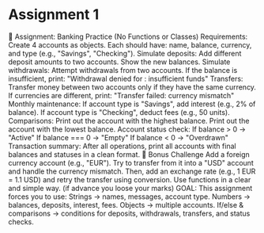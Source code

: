 # Assignment 1

📝 Assignment: Banking Practice (No Functions or Classes)
Requirements:
Create 4 accounts as objects.
Each should have: name, balance, currency, and type (e.g., "Savings", "Checking").
Simulate deposits:
Add different deposit amounts to two accounts.
Show the new balances.
Simulate withdrawals:
Attempt withdrawals from two accounts.
If the balance is insufficient, print:
"Withdrawal denied for <name>: insufficient funds"
Transfers:
Transfer money between two accounts only if they have the same currency.
If currencies are different, print:
"Transfer failed: currency mismatch"
Monthly maintenance:
If account type is "Savings", add interest (e.g., 2% of balance).
If account type is "Checking", deduct fees (e.g., 50 units).
Comparisons:
Print out the account with the highest balance.
Print out the account with the lowest balance.
Account status check:
If balance > 0 → "Active"
If balance === 0 → "Empty"
If balance < 0 → "Overdrawn"
Transaction summary:
After all operations, print all accounts with final balances and statuses in a clean format.
🎯 Bonus Challenge
Add a foreign currency account (e.g., "EUR").
Try to transfer from it into a "USD" account and handle the currency mismatch.
Then, add an exchange rate (e.g., 1 EUR = 1.1 USD) and retry the transfer using conversion.
Use functions in a clear and simple way. (if advance you loose your marks)
GOAL: This assignment forces you to use:
Strings → names, messages, account type.
Numbers → balances, deposits, interest, fees.
Objects → multiple accounts.
If/else & comparisons → conditions for deposits, withdrawals, transfers, and status checks.
